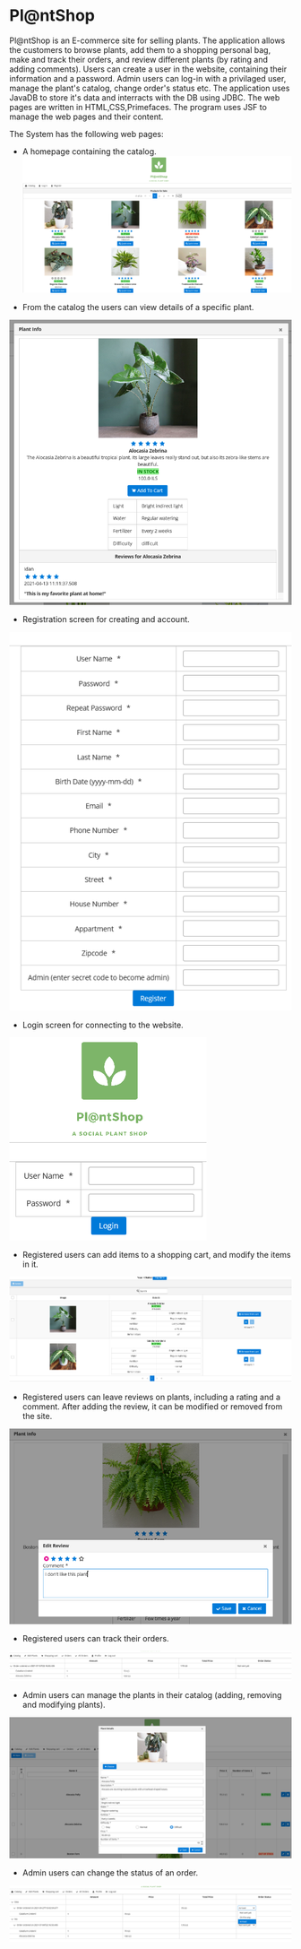 # Pl@ntShop

Pl@ntShop is an E-commerce site for selling plants.
The application allows the customers to browse plants, add them to a shopping personal bag, make and track their orders, and review different plants (by rating and adding comments).
Users can create a user in the website, containing their information and a password.
Admin users can log-in with a privilaged user, manage the plant's catalog, change order's status etc.
The application uses JavaDB to store it's data and interracts with the DB using JDBC. The web pages are written in HTML,CSS,Primefaces. The program uses JSF to manage the web pages and their content. 

The System has the following web pages:
- A homepage containing the catalog.
![alt text](https://github.com/belea7/PlantShop/blob/main/Screenshots/Homepage.PNG?raw=true)

- From the catalog the users can view details of a specific plant.

![alt text](https://github.com/belea7/PlantShop/blob/main/Screenshots/Plant%20details.PNG?raw=true)

- Registration screen for creating and account.

![alt text](https://github.com/belea7/PlantShop/blob/main/Screenshots/Registration.PNG?raw=true)

- Login screen for connecting to the website.

![alt text](https://github.com/belea7/PlantShop/blob/main/Screenshots/LoginPNG.PNG?raw=true)

- Registered users can add items to a shopping cart, and modify the items in it.

![alt text](https://github.com/belea7/PlantShop/blob/main/Screenshots/Shopping%20cart.PNG?raw=true)

- Registered users can leave reviews on plants, including a rating and a comment. After adding the review, it can be modified or removed from the site.

![alt text](https://github.com/belea7/PlantShop/blob/main/Screenshots/Reviews.PNG?raw=true)

- Registered users can track their orders.

![alt text](https://github.com/belea7/PlantShop/blob/main/Screenshots/Track%20OrdersPNG.PNG?raw=true)

- Admin users can manage the plants in their catalog (adding, removing and modifying plants).

![alt text](https://github.com/belea7/PlantShop/blob/main/Screenshots/Modify%20plant.PNG?raw=true)

- Admin users can change the status of an order.

![alt text](https://github.com/belea7/PlantShop/blob/main/Screenshots/Modify%20Orders.PNG?raw=true)
